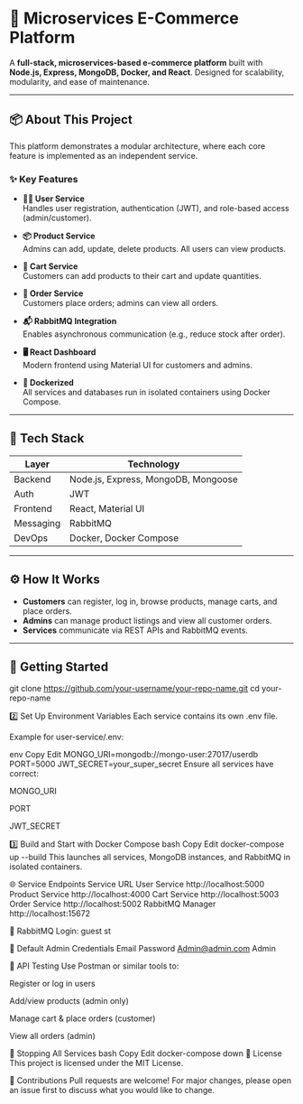 # 🛒 Microservices E-Commerce Platform

A **full-stack, microservices-based e-commerce platform** built with **Node.js, Express, MongoDB, Docker, and React**. Designed for scalability, modularity, and ease of maintenance.

---

## 📦 About This Project

This platform demonstrates a modular architecture, where each core feature is implemented as an independent service.

### ✨ Key Features

- **🧑‍💼 User Service**  
  Handles user registration, authentication (JWT), and role-based access (admin/customer).

- **📦 Product Service**  
  Admins can add, update, delete products. All users can view products.

- **🛒 Cart Service**  
  Customers can add products to their cart and update quantities.

- **📑 Order Service**  
  Customers place orders; admins can view all orders.

- **📬 RabbitMQ Integration**  
  Enables asynchronous communication (e.g., reduce stock after order).

- **🖥️ React Dashboard**  
  Modern frontend using Material UI for customers and admins.

- **🐳 Dockerized**  
  All services and databases run in isolated containers using Docker Compose.

---

## 🧰 Tech Stack

| Layer      | Technology                               |
|------------|-------------------------------------------|
| Backend    | Node.js, Express, MongoDB, Mongoose       |
| Auth       | JWT                                       |
| Frontend   | React, Material UI                        |
| Messaging  | RabbitMQ                                  |
| DevOps     | Docker, Docker Compose                    |

---

## ⚙️ How It Works

- **Customers** can register, log in, browse products, manage carts, and place orders.  
- **Admins** can manage product listings and view all customer orders.  
- **Services** communicate via REST APIs and RabbitMQ events.

---

## 🚀 Getting Started

git clone https://github.com/your-username/your-repo-name.git
cd your-repo-name

2️⃣ Set Up Environment Variables
Each service contains its own .env file.

Example for user-service/.env:

env
Copy
Edit
MONGO_URI=mongodb://mongo-user:27017/userdb
PORT=5000
JWT_SECRET=your_super_secret
Ensure all services have correct:

MONGO_URI

PORT

JWT_SECRET

3️⃣ Build and Start with Docker Compose
bash
Copy
Edit
docker-compose up --build
This launches all services, MongoDB instances, and RabbitMQ in isolated containers.

🌐 Service Endpoints
Service	URL
User Service	http://localhost:5000
Product Service	http://localhost:4000
Cart Service	http://localhost:5003
Order Service	http://localhost:5002
RabbitMQ Manager	http://localhost:15672

🧪 RabbitMQ Login: guest st

🔐 Default Admin Credentials
Email	Password
Admin@admin.com	Admin

🧪 API Testing
Use Postman or similar tools to:

Register or log in users

Add/view products (admin only)

Manage cart & place orders (customer)

View all orders (admin)

🛑 Stopping All Services
bash
Copy
Edit
docker-compose down
📄 License
This project is licensed under the MIT License.

🙌 Contributions
Pull requests are welcome! For major changes, please open an issue first to discuss what you would like to change.
